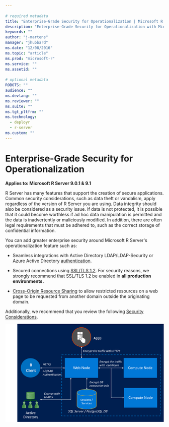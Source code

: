 ```yaml
---

# required metadata
title: "Enterprise-Grade Security for Operationalization | Microsoft R Server Docs"
description: "Enterprise-Grade Security for Operationalization with Microsoft R Server"
keywords: ""
author: "j-martens"
manager: "jhubbard"
ms.date: "12/08/2016"
ms.topic: "article"
ms.prod: "microsoft-r"
ms.service: ""
ms.assetid: ""

# optional metadata
ROBOTS: ""
audience: ""
ms.devlang: ""
ms.reviewer: ""
ms.suite: ""
ms.tgt_pltfrm: ""
ms.technology: 
  - deployr
  - r-server
ms.custom: ""
---
```


# Enterprise-Grade Security for Operationalization

**Applies to:  Microsoft R Server 9.0.1 & 9.1**

R Server has many features that support the creation of secure applications. Common security considerations, such as data theft or vandalism, apply regardless of the version of R Server you are using. Data integrity should also be considered as a security issue. If data is not protected, it is possible that it could become worthless if ad hoc data manipulation is permitted and the data is inadvertently or maliciously modified. In addition, there are often legal requirements that must be adhered to, such as the correct storage of confidential information. 

You can add greater enterprise security around Microsoft R Server's operationalization feature such as:
+ Seamless integrations with Active Directory LDAP/LDAP-Security or Azure Active Directory [authentication](security-authentication.md).

+ Secured connections using [SSL/TLS 1.2](security-https.md). For security reasons, we strongly recommend that SSL/TLS 1.2 be enabled in **all production environments.** 

+ [Cross-Origin Resource Sharing](security-cors.md) to allow restricted resources on a web page to be requested from another domain outside the originating domain.

Additionally, we recommend that you review the following [Security Considerations](security-rserve.md).


![Security](../media/o16n/security.png)